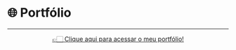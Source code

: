 # 🌐 Portfólio

<hr>

<div align="center">
  <a href="https://portifolio-plum-beta-49.vercel.app/" target="_blank">
    👉🏻 Clique aqui para acessar o meu portfólio!
  </a>
</div>